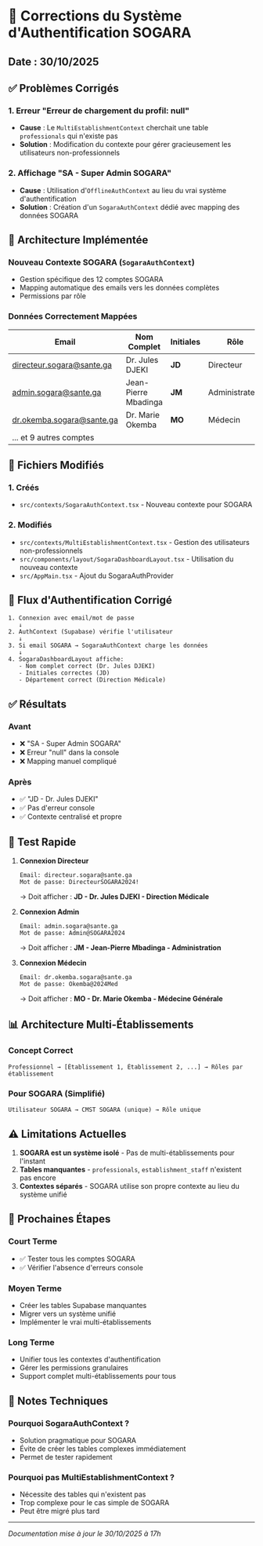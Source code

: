 # 🔧 Corrections du Système d'Authentification SOGARA

## Date : 30/10/2025

## ✅ Problèmes Corrigés

### 1. **Erreur "Erreur de chargement du profil: null"**
- **Cause** : Le `MultiEstablishmentContext` cherchait une table `professionals` qui n'existe pas
- **Solution** : Modification du contexte pour gérer gracieusement les utilisateurs non-professionnels

### 2. **Affichage "SA - Super Admin SOGARA"**
- **Cause** : Utilisation d'`OfflineAuthContext` au lieu du vrai système d'authentification
- **Solution** : Création d'un `SogaraAuthContext` dédié avec mapping des données SOGARA

## 🎯 Architecture Implémentée

### Nouveau Contexte SOGARA (`SogaraAuthContext`)
- Gestion spécifique des 12 comptes SOGARA
- Mapping automatique des emails vers les données complètes
- Permissions par rôle

### Données Correctement Mappées

| Email | Nom Complet | Initiales | Rôle | Département |
|-------|-------------|-----------|------|-------------|
| directeur.sogara@sante.ga | Dr. Jules DJEKI | **JD** | Directeur | Direction Médicale |
| admin.sogara@sante.ga | Jean-Pierre Mbadinga | **JM** | Administrateur | Administration |
| dr.okemba.sogara@sante.ga | Dr. Marie Okemba | **MO** | Médecin | Médecine Générale |
| ... et 9 autres comptes |

## 📁 Fichiers Modifiés

### 1. **Créés**
- `src/contexts/SogaraAuthContext.tsx` - Nouveau contexte pour SOGARA

### 2. **Modifiés**
- `src/contexts/MultiEstablishmentContext.tsx` - Gestion des utilisateurs non-professionnels
- `src/components/layout/SogaraDashboardLayout.tsx` - Utilisation du nouveau contexte
- `src/AppMain.tsx` - Ajout du SogaraAuthProvider

## 🔄 Flux d'Authentification Corrigé

```
1. Connexion avec email/mot de passe
   ↓
2. AuthContext (Supabase) vérifie l'utilisateur
   ↓
3. Si email SOGARA → SogaraAuthContext charge les données
   ↓
4. SogaraDashboardLayout affiche:
   - Nom complet correct (Dr. Jules DJEKI)
   - Initiales correctes (JD)
   - Département correct (Direction Médicale)
```

## ✅ Résultats

### Avant
- ❌ "SA - Super Admin SOGARA"
- ❌ Erreur "null" dans la console
- ❌ Mapping manuel compliqué

### Après
- ✅ "JD - Dr. Jules DJEKI"
- ✅ Pas d'erreur console
- ✅ Contexte centralisé et propre

## 🚀 Test Rapide

1. **Connexion Directeur**
   ```
   Email: directeur.sogara@sante.ga
   Mot de passe: DirecteurSOGARA2024!
   ```
   → Doit afficher : **JD - Dr. Jules DJEKI - Direction Médicale**

2. **Connexion Admin**
   ```
   Email: admin.sogara@sante.ga
   Mot de passe: Admin@SOGARA2024
   ```
   → Doit afficher : **JM - Jean-Pierre Mbadinga - Administration**

3. **Connexion Médecin**
   ```
   Email: dr.okemba.sogara@sante.ga
   Mot de passe: Okemba@2024Med
   ```
   → Doit afficher : **MO - Dr. Marie Okemba - Médecine Générale**

## 📊 Architecture Multi-Établissements

### Concept Correct
```
Professionnel → [Établissement 1, Établissement 2, ...] → Rôles par établissement
```

### Pour SOGARA (Simplifié)
```
Utilisateur SOGARA → CMST SOGARA (unique) → Rôle unique
```

## ⚠️ Limitations Actuelles

1. **SOGARA est un système isolé** - Pas de multi-établissements pour l'instant
2. **Tables manquantes** - `professionals`, `establishment_staff` n'existent pas encore
3. **Contextes séparés** - SOGARA utilise son propre contexte au lieu du système unifié

## 🔮 Prochaines Étapes

### Court Terme
- ✅ Tester tous les comptes SOGARA
- ✅ Vérifier l'absence d'erreurs console

### Moyen Terme
- Créer les tables Supabase manquantes
- Migrer vers un système unifié
- Implémenter le vrai multi-établissements

### Long Terme
- Unifier tous les contextes d'authentification
- Gérer les permissions granulaires
- Support complet multi-établissements pour tous

## 📝 Notes Techniques

### Pourquoi SogaraAuthContext ?
- Solution pragmatique pour SOGARA
- Évite de créer les tables complexes immédiatement
- Permet de tester rapidement

### Pourquoi pas MultiEstablishmentContext ?
- Nécessite des tables qui n'existent pas
- Trop complexe pour le cas simple de SOGARA
- Peut être migré plus tard

---

*Documentation mise à jour le 30/10/2025 à 17h*
